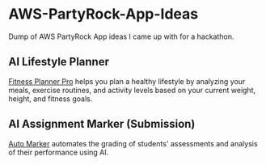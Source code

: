 # AWS-PartyRock-App-Ideas
Dump of AWS PartyRock App ideas I came up with for a hackathon.

## AI Lifestyle Planner 
[Fitness Planner Pro](https://partyrock.aws/u/javen/5o6ce1abt/Fitness-Planner-Pro) helps you plan a healthy lifestyle by analyzing your meals, exercise routines, and activity levels based on your current weight, height, and fitness goals.

## AI Assignment Marker (Submission)
[Auto Marker](https://partyrock.aws/u/javen/6lVk7dLIL/AutoMarker) automates the grading of students' assessments and analysis of their performance using AI.
